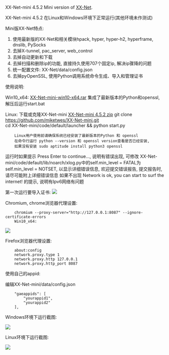 XX-Net-mini 4.5.2 Mini version of [XX-Net](https://github.com/XX-net/XX-Net).

XX-Net-mini 4.5.2 在Linux和Windows环境下正常运行(其他环境未作测试) 

Mini版XX-Net特点:

1. 使用最新版的XX-Net和相关模块hpack, hyper, hyper-h2, hyperframe, dnslib, PySocks
2. 去掉X-tunnel, pac_server, web_control
3. 去掉自动更新和下载
4. 去掉扫描和删除ip的功能, 直接持久使用707个固定ip, 解决ip骤降的问题
5. 统一配置文件: XX-Net/data/config.json
6. 去掉pyOpenSSL, 使用Python调用系统命令生成、导入和管理证书

使用说明:

   Win10_x64: [XX-Net-mini-win10-x64.rar](https://github.com/miketwes/miketwes.github.io/blob/main/file/XX-Net-mini-win10-x64.rar) 集成了最新版本的Python和openssl, 解压后运行start.bat
 
   Linux: 下载或克隆XX-Net-mini  [XX-Net-mini 4.5.2 zip](https://github.com/miketwes/XX-Net-mini/archive/4.5.2.zip)
        git clone https://github.com/miketwes/XX-Net-mini.git		
        cd XX-Net-mini/code/default/launcher && python start.py

        Linux用户使用前请确保系统已经安装了最新版本的Python 和 openssl
        在命令行运行 python --version 和 openssl version查看是否已经安装, 
        如果没有安装 sudo aptitude install python3 openssl  

运行时如果提示 Press Enter to continue..., 说明有错误出现, 可修改 XX-Net-mini/code/default/lib/noarch/xlog.py中的self.min_level = FATAL为self.min_level = NOTSET, 以显示详细错误信息, 欢迎提交错误报告, 提交报告时, 请尽可能附上详细错误信息
如果不出现 Network is ok, you can start to surf the internet! 的提示,  说明有Ipv6网络有问题

第一次运行要导入证书:
![](https://user-images.githubusercontent.com/6849681/105489030-8a2ad700-5ced-11eb-813b-5749ae00831a.png)
	
Chromium, chrome浏览器代理设置:

        chromium --proxy-server="http://127.0.0.1:8087" --ignore-certificate-errors
		Win10_x64:
		
![](https://user-images.githubusercontent.com/6849681/105488576-cc074d80-5cec-11eb-8ae4-1d67f2b8fe1b.png)

Firefox浏览器代理设置: 
    
        about:config
        network.proxy.type 1     
        network.proxy.http 127.0.0.1
        network.proxy.http_port 8087
   
使用自己的appid:
    
   编辑XX-Net-mini/data/config.json
    
        "gaeappids": [
            "yourappid1",
            "yourappid2"
        ],


Windows环境下运行截图:

![](https://user-images.githubusercontent.com/6849681/104595478-a3100880-56ad-11eb-838c-a15fd79abf00.png)

Linux环境下运行截图:

![](https://user-images.githubusercontent.com/6849681/92320577-08dfea00-f055-11ea-9314-b43a1ad0a0ae.png) 
